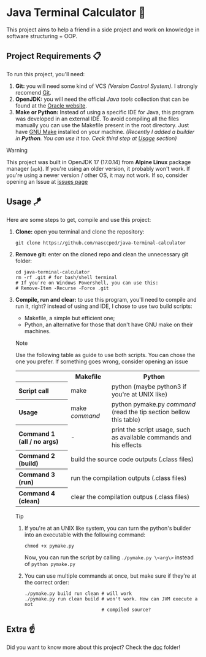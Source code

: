Java Terminal Calculator 🧮
==========================

This project aims to help a friend in a side project and work on
knowledge in software structuring + OOP.

Project Requirements 📋
----------------------

To run this project, you'll need:

1. **Git:** you will need some kind of VCS
   _(Version Control System)_. I strongly recomend
   [Git][git-website].
2. **OpenJDK:** you will need the official _Java tools_ collection
   that can be found at the [Oracle website][oracle-website].
3. **Make or Python:** Instead of using a specific IDE for Java, this
   program was developed in an external IDE. To avoid compiling all
   the files manually you can use the Makefile present in the root
   directory. Just have [GNU Make][gnu-make-website] installed on
   your machine. _(Recently I added a builder in **Python**. You can
   use it too. Ceck third step at [Usage](#usage-) section)_

> [!WARNING]
> 
> This project was built in OpenJDK 17 (17.0.14) from
> **Alpine Linux** package manager (`apk`). If you're using an older
> version, it probably won't work. If you're using a newer version /
> other OS, it may not work. If so, consider opening an Issue at
> [issues page][issue-page]

Usage 🪁
-------

Here are some steps to get, compile and use this project:

1. **Clone:** open you terminal and clone the repository:
   ```shell
   git clone https://github.com/nasccped/java-terminal-calculator
   ```

2. **Remove git:** enter on the cloned repo and clean the unnecessary git
   folder:
   ```shell
   cd java-terminal-calculator
   rm -rf .git # for bash/shell terminal
   # If you're on Windows Powershell, you can use this:
   # Remove-Item -Recurse -Force .git
   ```

3. **Compile, run and clear:** to use this program, you'll need to
   compile and run it, right? instead of using and IDE, I chose
   to use two build scripts:
   - Makefile, a simple but efficient one;
   - Python, an alternative for those that don't have GNU make on
     their machines.

   > [!NOTE]
   >
   > Use the following table as guide to use both scripts. You can
   > chose the one you prefer. If something goes wrong, consider
   > opening an issue

   <table>
      <tr>
         <th>        </th>
         <th>Makefile</th>
         <th>Python  </th>
      </tr>
      <tr>
        <th align="left">Script call</th>
          <td>make                                         </td>
          <td>python (maybe python3 if you're at UNIX like)</td>
      </tr>
      <tr>
        <th align="left">Usage</th>
          <td>make <i>command</i>                                                     </td>
          <td>python pymake.py <i>command</i> (read the tip section bellow this table)</td>
      </tr>
      <tr>
         <th align="left">Command 1 (all / no args)</th>
           <td> -                                                                </td>
           <td>print the script usage, such as available commands and his effects</td>
      </tr>
      <tr>
         <th align="left">Command 2 (build)</th>
           <td colspan="2">build the source code outputs (.class files)</td>
      </tr>
      <tr>
         <th align="left">Command 3 (run)</th>
           <td colspan="2">run the compilation outputs (.class files)</td>
      </tr>
      <tr>
         <th align="left">Command 4 (clean)</th>
           <td colspan="2">clear the compilation outpus (.class files)</td>
      </tr>
   </table>

   > [!TIP]
   >
   > 1. If you're at an UNIX like system, you can turn the python's
   >    builder into an executable with the following command:
   >
   >    ```shell
   >    chmod +x pymake.py
   >    ```
   >
   >    Now, you can run the script by calling `./pymake.py \<arg\>`
   >    instead of `python pymake.py`
   >
   > 2. You can use multiple commands at once, but make sure if
   >    they're at the correct order:
   >
   >    ```shell
   >    ./pymake.py build run clean # will work
   >    ./pymake.py run clean build # won't work. How can JVM execute a not
   >                                # compiled source?
   >    ```

Extra ☝️
-------

Did you want to know more about this project? Check the
[doc][doc-readme] folder!

<!-- links -->
[git-website]: https://git-scm.com/
[oracle-website]: https://www.oracle.com/
[gnu-make-website]: https://www.gnu.org/software/make/
[issue-page]: https://github.com/nasccped/java-terminal-calculator/issues
[doc-readme]: https://github.com/nasccped/java-terminal-calculator/blob/main/doc/doc-README.md
